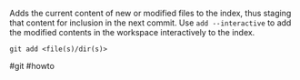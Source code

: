 Adds the current content of new or modified files to the index, thus staging that content for inclusion in the next commit. Use `add --interactive` to add the modified contents in the workspace interactively to the index.

```
git add <file(s)/dir(s)>
```

#git  #howto 
